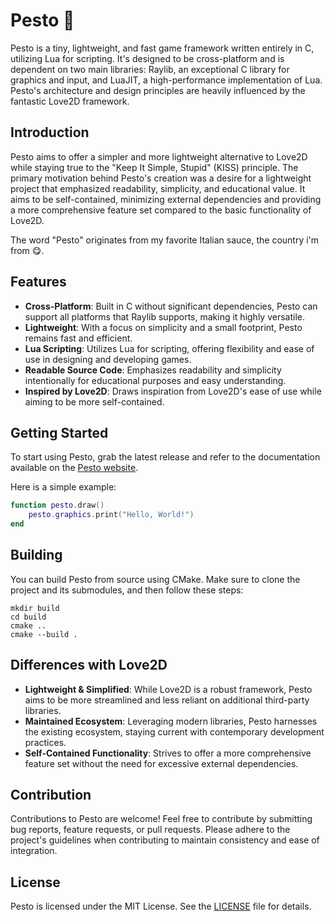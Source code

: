 # Pesto 🍃

Pesto is a tiny, lightweight, and fast game framework written entirely in C, utilizing Lua for scripting. It's designed to be cross-platform and is dependent on two main libraries: Raylib, an exceptional C library for graphics and input, and LuaJIT, a high-performance implementation of Lua. Pesto's architecture and design principles are heavily influenced by the fantastic Love2D framework.

## Introduction

Pesto aims to offer a simpler and more lightweight alternative to Love2D while staying true to the "Keep It Simple, Stupid" (KISS) principle. The primary motivation behind Pesto's creation was a desire for a lightweight project that emphasized readability, simplicity, and educational value. It aims to be self-contained, minimizing external dependencies and providing a more comprehensive feature set compared to the basic functionality of Love2D.

The word "Pesto" originates from my favorite Italian sauce, the country i'm from 😋.

## Features

- **Cross-Platform**: Built in C without significant dependencies, Pesto can support all platforms that Raylib supports, making it highly versatile.
- **Lightweight**: With a focus on simplicity and a small footprint, Pesto remains fast and efficient.
- **Lua Scripting**: Utilizes Lua for scripting, offering flexibility and ease of use in designing and developing games.
- **Readable Source Code**: Emphasizes readability and simplicity intentionally for educational purposes and easy understanding.
- **Inspired by Love2D**: Draws inspiration from Love2D's ease of use while aiming to be more self-contained.

## Getting Started

To start using Pesto, grab the latest release and refer to the documentation available on the [Pesto website](https://vinnyhorgan.github.io/pesto).

Here is a simple example:

```lua
function pesto.draw()
    pesto.graphics.print("Hello, World!")
end
```

## Building

You can build Pesto from source using CMake. Make sure to clone the project and its submodules, and then follow these steps:

```console
mkdir build
cd build
cmake ..
cmake --build .
```

## Differences with Love2D

- **Lightweight & Simplified**: While Love2D is a robust framework, Pesto aims to be more streamlined and less reliant on additional third-party libraries.
- **Maintained Ecosystem**: Leveraging modern libraries, Pesto harnesses the existing ecosystem, staying current with contemporary development practices.
- **Self-Contained Functionality**: Strives to offer a more comprehensive feature set without the need for excessive external dependencies.

## Contribution

Contributions to Pesto are welcome! Feel free to contribute by submitting bug reports, feature requests, or pull requests. Please adhere to the project's guidelines when contributing to maintain consistency and ease of integration.

## License

Pesto is licensed under the MIT License. See the [LICENSE](LICENSE) file for details.
